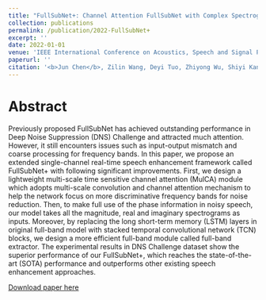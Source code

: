 ```yaml
---
title: "FullSubNet+: Channel Attention FullSubNet with Complex Spectrograms for Speech Enhancement"
collection: publications
permalink: /publication/2022-FullSubNet+
excerpt: ''
date: 2022-01-01
venue: 'IEEE International Conference on Acoustics, Speech and Signal Processing (ICASSP)'
paperurl: ''
citation: '<b>Jun Chen</b>, Zilin Wang, Deyi Tuo, Zhiyong Wu, Shiyi Kang, Meng Helen. &quot;Location-Aware Feature Selection Text Detection Network&quot;. <i>IEEE International Conference on Acoustics, Speech and Signal Processing (ICASSP)</i>, 2022.'
---
```

Abstract
===
Previously proposed FullSubNet has achieved outstanding performance in Deep Noise Suppression (DNS) Challenge and attracted much attention. However, it still encounters issues such as input-output mismatch and coarse processing for frequency bands. In this paper, we propose an extended single-channel real-time speech enhancement framework called FullSubNet+ with following significant improvements. First, we design a lightweight multi-scale time sensitive channel attention (MulCA) module which adopts multi-scale convolution and channel attention mechanism to help the network focus on more discriminative frequency bands for noise reduction. Then, to make full use of the phase information in noisy speech, our model takes all the magnitude, real and imaginary spectrograms as inputs. Moreover, by replacing the long short-term memory (LSTM) layers in original full-band model with stacked temporal convolutional network (TCN) blocks, we design a more efficient full-band module called full-band extractor. The experimental results in DNS Challenge dataset show the superior performance of our FullSubNet+, which reaches the state-of-the-art (SOTA) performance and outperforms other existing speech enhancement approaches.

[Download paper here](https://arxiv.org/abs/2203.12188)